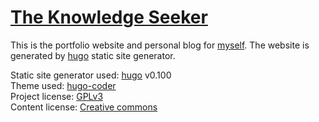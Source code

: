 [The Knowledge Seeker][0]
====================

This is the portfolio website and personal blog for [myself][1]. The website is generated by [hugo][2] static site generator. 


Static site generator used: [hugo][2] v0.100 <br/>
Theme used: [hugo-coder][3] <br/>
Project license: [GPLv3][4] <br/>
Content license: [Creative commons][5] <br/>


[0]: https://theknowledgeseeker.in 
[1]: https://github.com/miphilomath
[2]: https://gohugo.io/
[3]: https://github.com/luizdepra/hugo-coder/
[4]: ./LICENSE
[5]: http://creativecommons.org/licenses/by-sa/4.0/

